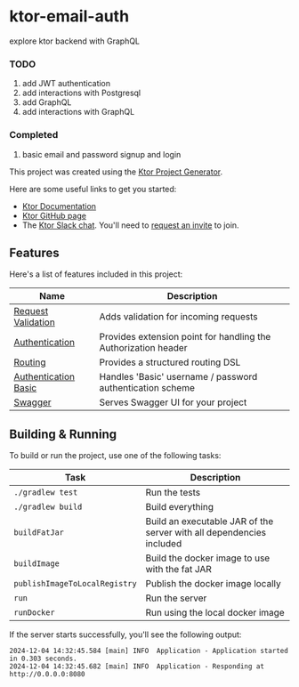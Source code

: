 # ktor-email-auth
explore ktor backend with GraphQL

### TODO
1. add JWT authentication
2. add interactions with Postgresql
3. add GraphQL
4. add interactions with GraphQL

### Completed
1. basic email and password signup and login


This project was created using the [Ktor Project Generator](https://start.ktor.io).

Here are some useful links to get you started:

- [Ktor Documentation](https://ktor.io/docs/home.html)
- [Ktor GitHub page](https://github.com/ktorio/ktor)
- The [Ktor Slack chat](https://app.slack.com/client/T09229ZC6/C0A974TJ9). You'll need to [request an invite](https://surveys.jetbrains.com/s3/kotlin-slack-sign-up) to join.

## Features

Here's a list of features included in this project:

| Name                                                             | Description                                                    |
| ------------------------------------------------------------------|---------------------------------------------------------------- |
| [Request Validation](https://start.ktor.io/p/request-validation) | Adds validation for incoming requests                          |
| [Authentication](https://start.ktor.io/p/auth)                   | Provides extension point for handling the Authorization header |
| [Routing](https://start.ktor.io/p/routing)                       | Provides a structured routing DSL                              |
| [Authentication Basic](https://start.ktor.io/p/auth-basic)       | Handles 'Basic' username / password authentication scheme      |
| [Swagger](https://start.ktor.io/p/swagger)                       | Serves Swagger UI for your project                             |

## Building & Running

To build or run the project, use one of the following tasks:

| Task                          | Description                                                          |
| -------------------------------|---------------------------------------------------------------------- |
| `./gradlew test`              | Run the tests                                                        |
| `./gradlew build`             | Build everything                                                     |
| `buildFatJar`                 | Build an executable JAR of the server with all dependencies included |
| `buildImage`                  | Build the docker image to use with the fat JAR                       |
| `publishImageToLocalRegistry` | Publish the docker image locally                                     |
| `run`                         | Run the server                                                       |
| `runDocker`                   | Run using the local docker image                                     |

If the server starts successfully, you'll see the following output:

```
2024-12-04 14:32:45.584 [main] INFO  Application - Application started in 0.303 seconds.
2024-12-04 14:32:45.682 [main] INFO  Application - Responding at http://0.0.0.0:8080
```
